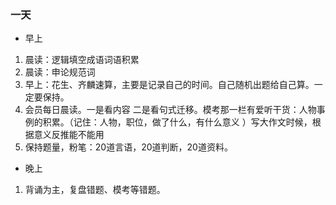 ### 一天

- 早上

1. 晨读：逻辑填空成语词语积累
2. 晨读：申论规范词
3. 早上：花生、齐麟速算，主要是记录自己的时间。自己随机出题给自己算。一定要保持。
4. 会员每日晨读。一是看内容 二是看句式迁移。模考那一栏有爱听干货：人物事例的积累。（记住：人物，职位，做了什么，有什么意义 ）写大作文时候，根据意义反推能不能用
5. 保持题量，粉笔：20道言语，20道判断，20道资料。

- 晚上

1. 背诵为主，复盘错题、模考等错题。 